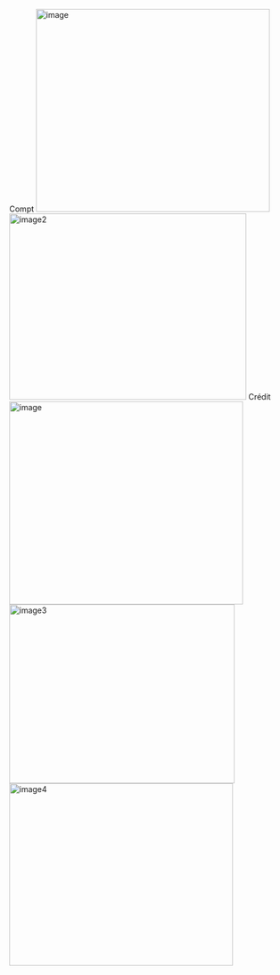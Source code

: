 Compt
<img width="419" height="364" alt="image" src="https://github.com/user-attachments/assets/b5840242-20df-4c95-b657-e3c3b7275ef0" />
<img width="425" height="334" alt="image2" src="https://github.com/user-attachments/assets/7561bd9a-38eb-4d7b-9d53-0f096bfbadcf" />
Crédit 
<img width="419" height="364" alt="image" src="https://github.com/user-attachments/assets/896caf89-d21b-4d4e-bfbd-ebfb2510004d" />
<img width="404" height="321" alt="image3" src="https://github.com/user-attachments/assets/02b71654-376d-46fa-96ee-d036edf46e6b" />
<img width="401" height="327" alt="image4" src="https://github.com/user-attachments/assets/890d68e9-56f0-44de-8c46-2c43f2fc3c0f" />
